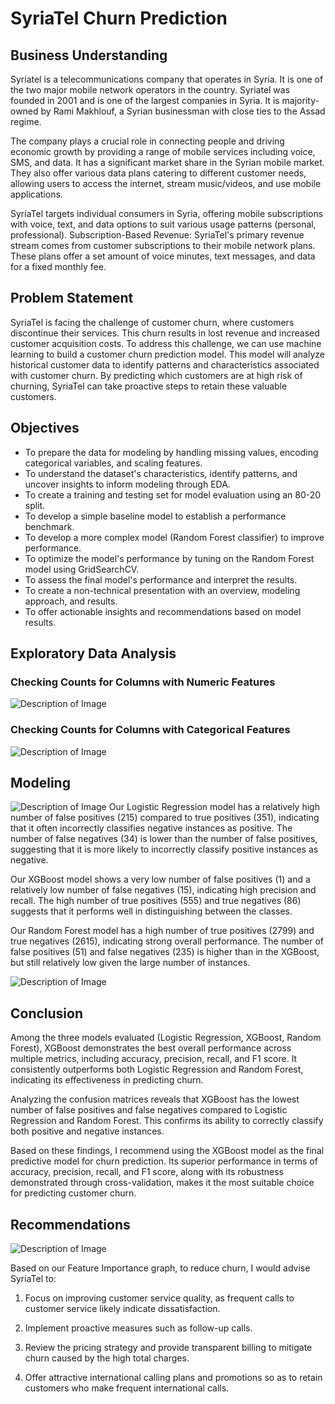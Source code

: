# SyriaTel Churn Prediction
## Business Understanding
Syriatel is a telecommunications company that operates in Syria. It is one of the two major mobile network operators in the country. Syriatel was founded in 2001 and is one of the largest companies in Syria. It is majority-owned by Rami Makhlouf, a Syrian businessman with close ties to the Assad regime.

The company plays a crucial role in connecting people and driving economic growth by providing a range of mobile services including voice, SMS, and data. It has a significant market share in the Syrian mobile market. They also offer various data plans catering to different customer needs, allowing users to access the internet, stream music/videos, and use mobile applications.

SyriaTel targets individual consumers in Syria, offering mobile subscriptions with voice, text, and data options to suit various usage patterns (personal, professional). Subscription-Based Revenue: SyriaTel's primary revenue stream comes from customer subscriptions to their mobile network plans. These plans offer a set amount of voice minutes, text messages, and data for a fixed monthly fee.

## Problem Statement
SyriaTel is facing the challenge of customer churn, where customers discontinue their services. This churn results in lost revenue and increased customer acquisition costs. To address this challenge, we can use machine learning to build a customer churn prediction model. This model will analyze historical customer data to identify patterns and characteristics associated with customer churn. By predicting which customers are at high risk of churning, SyriaTel can take proactive steps to retain these valuable customers.

## Objectives
- To prepare the data for modeling by handling missing values, encoding categorical variables, and scaling features.
- To understand the dataset's characteristics, identify patterns, and uncover insights to inform modeling through EDA.
- To create a training and testing set for model evaluation using an 80-20 split.
- To develop a simple baseline model to establish a performance benchmark.
- To develop a more complex model (Random Forest classifier) to improve performance.
- To optimize the model's performance by tuning on the Random Forest model using GridSearchCV.
- To assess the final model's performance and interpret the results.
- To create a non-technical presentation with an overview, modeling approach, and results.
- To offer actionable insights and recommendations based on model results.

## Exploratory Data Analysis

### Checking Counts for Columns with Numeric Features
![Description of Image](https://github.com/DoreenMolly/dsc-phase-3-project/blob/main/images/Image1.png)

### Checking Counts for Columns with Categorical Features
![Description of Image](https://github.com/DoreenMolly/dsc-phase-3-project/blob/main/images/Image2.png)


## Modeling
![Description of Image](https://github.com/DoreenMolly/dsc-phase-3-project/blob/main/images/Image3.png)
Our Logistic Regression model has a relatively high number of false positives (215) compared to true positives (351), indicating that it often incorrectly classifies negative instances as positive. The number of false negatives (34) is lower than the number of false positives, suggesting that it is more likely to incorrectly classify positive instances as negative.

Our XGBoost model shows a very low number of false positives (1) and a relatively low number of false negatives (15), indicating high precision and recall. The high number of true positives (555) and true negatives (86) suggests that it performs well in distinguishing between the classes.

Our Random Forest model has a high number of true positives (2799) and true negatives (2615), indicating strong overall performance. The number of false positives (51) and false negatives (235) is higher than in the XGBoost, but still relatively low given the large number of instances.

![Description of Image](https://github.com/DoreenMolly/dsc-phase-3-project/blob/main/images/Image4.png)

## Conclusion
Among the three models evaluated (Logistic Regression, XGBoost, Random Forest), XGBoost demonstrates the best overall performance across multiple metrics, including accuracy, precision, recall, and F1 score. It consistently outperforms both Logistic Regression and Random Forest, indicating its effectiveness in predicting churn.

Analyzing the confusion matrices reveals that XGBoost has the lowest number of false positives and false negatives compared to Logistic Regression and Random Forest. This confirms its ability to correctly classify both positive and negative instances.

Based on these findings, I recommend using the XGBoost model as the final predictive model for churn prediction. Its superior performance in terms of accuracy, precision, recall, and F1 score, along with its robustness demonstrated through cross-validation, makes it the most suitable choice for predicting customer churn.

## Recommendations
![Description of Image](https://github.com/DoreenMolly/dsc-phase-3-project/blob/main/images/Image5.png)

Based on our Feature Importance graph, to reduce churn, I would advise SyriaTel to:

  1. Focus on improving customer service quality, as frequent calls to customer service likely indicate dissatisfaction.

  2. Implement proactive measures such as follow-up calls.

  3. Review the pricing strategy and provide transparent billing to mitigate churn caused by the high total charges.

  4. Offer attractive international calling plans and promotions so as to retain customers who make frequent international calls.


